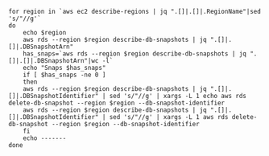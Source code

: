     for region in `aws ec2 describe-regions | jq ".[]|.[]|.RegionName"|sed 's/"//g'`
    do
        echo $region
        aws rds --region $region describe-db-snapshots | jq ".[]|.[]|.DBSnapshotArn"
        has_snaps=`aws rds --region $region describe-db-snapshots | jq ".[]|.[]|.DBSnapshotArn"|wc -l`
        echo "Snaps $has_snaps"
        if [ $has_snaps -ne 0 ]
        then
        aws rds --region $region describe-db-snapshots | jq ".[]|.[]|.DBSnapshotIdentifier" | sed 's/"//g' | xargs -L 1 echo aws rds delete-db-snapshot --region $region --db-snapshot-identifier 
        aws rds --region $region describe-db-snapshots | jq ".[]|.[]|.DBSnapshotIdentifier" | sed 's/"//g' | xargs -L 1 aws rds delete-db-snapshot --region $region --db-snapshot-identifier 
        fi
        echo -------
    done
